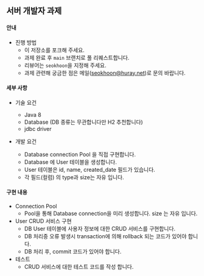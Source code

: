 ## 서버 개발자 과제

#### 안내
* 진행 방법
  * 이 저장소를 포크해 주세요. 
  * 과제 완료 후 `main` 브랜치로 풀 리퀘스트합니다.
  * 리뷰어는 `seokhoon`을 지정해 주세요.
  * 과제 관련해 궁금한 점은 메일(seokhoon@huray.net)로 문의 바랍니다.

#### 세부 사항
* 기술 요건
  * Java 8
  * Database (DB 종류는 무관합니다만 H2 추천합니다)
  * jdbc driver

* 개발 요건
  * Database connection Pool 을 직접 구현합니다.
  * Database 에 User 테이블을 생성합니다.
  * User 테이블은 id, name, created_date 필드가 있습니다.
  * 각 필드(컬럼) 의 type과 size는 자유 입니다.

#### 구현 내용
  * Connection Pool
    * Pool을 통해 Database connection을 미리 생성합니다. size 는 자유 입니다.
  * User CRUD 서비스 구현
    * DB User 테이블에 사용자 정보에 대한 CRUD 서비스를 구현합니다.
    * DB 처리중 오류 발생시 transaction에 의해 rollback 되는 코드가 있어야 합니다.
    * DB 처리 후, commit 코드가 있어야 합니다.
  * 테스트
    * CRUD 서비스에 대한 테스트 코드를 작성 합니다.

